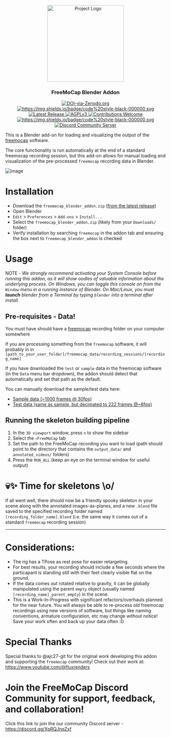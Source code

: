 <p align="center">
    <img src="https://github.com/freemocap/freemocap/assets/15314521/da1af7fe-f808-43dc-8f59-c579715d6593" height="240" alt="Project Logo">
</p> 


<h3 align="center">FreeMoCap Blender Addon</h3>



<p align="center">

<a href="https://doi.org/10.5281/zenodo.7233714">
    <img src="https://zenodo.org/badge/DOI/10.5281/zenodo.7233714.svg" alt=DOI-via-Zenodo.org>
  </a>

<a href="https://github.com/psf/black">
    <img alt="https://img.shields.io/badge/code%20style-black-000000.svg" src="https://img.shields.io/badge/code%20style-black-000000.svg">
  </a>

<a href="https://github.com/freemocap/freemocap_blender_addon/releases/latest">
        <img src="https://img.shields.io/github/release/freemocap/freemocap_blender_addon.svg" alt="Latest Release">
    </a>

<a href="https://github.com/freemocap/freemocap/blob/main/LICENSE">
        <img src="https://img.shields.io/badge/license-AGPL-blue.svg" alt="AGPLv3">
    </a>

<a href="https://github.com/freemocap/freemocap/issues">
        <img src="https://img.shields.io/badge/contributions-welcome-ff69b4.svg" alt="Contributions Welcome">
    </a>

<a href="https://github.com/psf/black">
    <img alt="https://img.shields.io/badge/code%20style-black-000000.svg" src="https://img.shields.io/badge/code%20style-black-000000.svg">
  </a>

<a href="https://discord.gg/SgdnzbHDTG">
    <img alt="Discord Community Server" src="https://dcbadge.vercel.app/api/server/SgdnzbHDTG?style=flat">
  </a>


</p>

This is a Blender add-on for loading and visualizing the output of the [freemocap](https://freemocap.org) software. 

The core functionality is run automatically at the end of a standard freemocap recording session, but this add-on allows for manual loading and visualization of the pre-processed `freemocap` recording data in Blender.

![image](https://github.com/freemocap/freemocap_blender_addon/assets/15314521/94d482c1-9fa7-4c66-8354-34cf5707af9f)

# Installation
- Download the `freemocap_blender_addon.zip` ([from the latest release](https://github.com/freemocap/freemocap_blender_addon/releases/latest))
- Open Blender
- `Edit` > `Preferences` > `Add-ons` > `Install...` 
- Select the `freemocap_blender_addon.zip` (likely from your `Downloads/` folder) 
- Verify installation by searching `freemocap` in the addon tab and ensuring the box next to `freemocap_blender_addon` is checked

# Usage
NOTE - *We strongly recommend activating your System Console before running this addon, as it will show oodles of valuable information about the underlying process. On Windows, you can toggle this console on from the `Window` menu in a running instance of Blender. On Mac/Linux, you must **launch** blender from a Terminal by typing `blender` into a terminal after install.*

## Pre-requisites - Data!
You must have should have a [freemocap](https://freemocap.org) recording folder on your computer somewhere

If you are processing something from the `freemocap` software, it will probably in in `[path_to_your_user_folder]/freemocap_data/recording_sessions/[recording_name]`

If you have downloaded the `test` or `sample` data in the freemocap software (in the `Data` menu bar dropdown), the addon should detect that automatically and set that path as the default.

You can manually download the sample/test data here: 
  - [Sample data (~1000 frames @ 30fps)](https://figshare.com/ndownloader/files/45797067)
  - [Test data (same as sample, but decimated to 222 frames @~6fps)](https://figshare.com/ndownloader/files/45797073)

## Running the skeleton building pipeline
1. In the `3D viewport` window, press `n` to show the sidebar
2. Select the `💀FreeMoCap` tab
3. Set the path to the FreeMoCap recording you want to load (path should point to the directory that contains the `output_data/` and `annotated_videos/` folders)
4. Press the `RUN_ALL` (keep an eye on the terminal window for useful output) 

# 💀✨ Time for skeletons \o/ 
If all went well, there should now be a friendly spooky skeleton in your scene along with the annotated images-as-planes, and a new `.blend` file saved to the specified recording folder named `[recording_folder_name].blend` (i.e. the same way it comes out of a standard `freemocap` recording session) 


___
# Considerations:

- The rig has a TPose as rest pose for easier retargeting.
- For best results, your recording should include a few seconds where the particapant is standing still with their feet clearly visible flat on the ground.
- If the data comes out rotated relative to gravity, it can be globally manipulated using the parent `empty`
 object (usually named `[recording_name]_parent_empty`) in the scene.
- This is a Work-In-Progress with significant refactors/overhauls planned for the near future. You will always be able to re-process old freemocap recordings using new versions of software, but things like naming conventions, armature configuration, etc may change without notice! Save your work often and back up your data often :D 

# Special Thanks
 Special thanks to @ajc27-git for the original work developing this addon and supporting the `freemocap` community! Check out their work at:  https://www.youtube.com/@fluxrenders
 
# Join the FreeMoCap Discord Community for support, feedback, and collaboration!
Click this link to join the our community Discord server - https://discord.gg/XpRQJnqZxf

